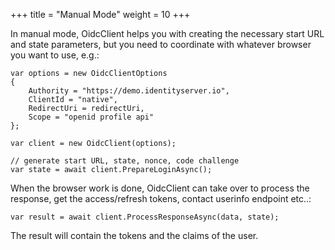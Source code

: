 +++
title = "Manual Mode"
weight = 10
+++

In manual mode, OidcClient helps you with creating the necessary start
URL and state parameters, but you need to coordinate with whatever
browser you want to use, e.g.:

```
var options = new OidcClientOptions
{
    Authority = "https://demo.identityserver.io",
    ClientId = "native",
    RedirectUri = redirectUri,
    Scope = "openid profile api"
};

var client = new OidcClient(options);

// generate start URL, state, nonce, code challenge
var state = await client.PrepareLoginAsync();
```

When the browser work is done, OidcClient can take over to process the
response, get the access/refresh tokens, contact userinfo endpoint
etc..:

```
var result = await client.ProcessResponseAsync(data, state);
```

The result will contain the tokens and the claims of the user.

